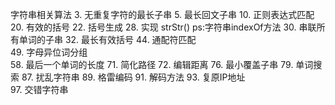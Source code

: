 字符串相关算法
3. 无重复字符的最长子串
5. 最长回文子串
10. 正则表达式匹配
20. 有效的括号
22. 括号生成
28. 实现 strStr() ps:字符串indexOf方法
30. 串联所有单词的子串
32. 最长有效括号
44. 通配符匹配  
49. 字母异位词分组  
58. 最后一个单词的长度
71. 简化路径
72. 编辑距离
76. 最小覆盖子串
79. 单词搜索
87. 扰乱字符串
89. 格雷编码
91. 解码方法
93. 复原IP地址  
97. 交错字符串
